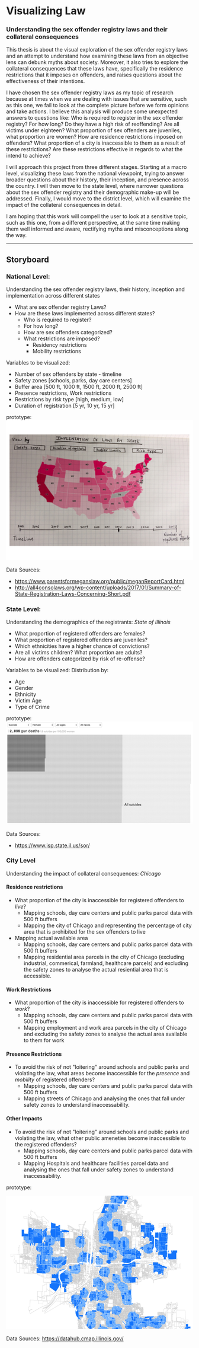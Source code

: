 # Visualizing Law
### Understanding the sex offender registry laws and their collateral consequences

This thesis is about the visual exploration of the sex offender registry laws and an attempt to understand how examining these laws from an objective lens can debunk myths about society. Moreover, it also tries to explore the collateral consequences that these laws have, specifically the residence restrictions that it imposes on offenders, and raises questions about the effectiveness of their intentions.

I have chosen the sex offender registry laws as my topic of research because at times when we are dealing with issues that are sensitive, such as this one, we fail to look at the complete picture before we form opinions and take actions. I believe this analysis will produce some unexpected answers to questions like: Who is required to register in the sex offender registry? For how long? Do they have a high risk of reoffending? Are all victims under eighteen? What proportion of sex offenders are juveniles, what proportion are women? How are residence restrictions imposed on offenders? What proportion of a city is inaccessible to them as a result of these restrictions? Are these restrictions effective in regards to what the intend to achieve? 

I will approach this project from three different stages. Starting at a macro level, visualizing these laws from the national viewpoint, trying to answer broader questions about their history, their inception, and presence across the country. I will then move to the state level, where narrower questions about the sex offender registry and their demographic make-up will be addressed. Finally, I would move to the district level, which will examine the impact of the collateral consequences in detail. 

I am hoping that this work will compell the user to look at a sensitive topic, such as this one, from a different perspective, at the same time making them well informed and aware, rectifying myths and misconceptions along the way.

___


## Storyboard

### National Level: 
Understanding the sex offender registry laws, their history, inception and implementation across different states
* What are sex offender registry Laws?
* How are these laws implemented across different states?
  * Who is required to register?
  *	For how long?
  * How are sex offenders categorized?
  * What restrictions are imposed?
    * Residency restrictions
    * Mobility restrictions


Variables to be visualized:
*	Number of sex offenders by state - timeline
*	Safety zones [schools, parks, day care centers]
*	Buffer area [500 ft, 1000 ft, 1500 ft, 2000 ft, 2500 ft]
*	Presence restrictions, Work restrictions
*	Restrictions by risk type [high, medium, low]
*	Duration of registration [5 yr, 10 yr, 15 yr]

prototype:
![Alt text](visualization/nationalLevelPrototype.jpg?raw=true "National Level Prototype")

Data Sources:
* https://www.parentsformeganslaw.org/public/meganReportCard.html
* http://all4consolaws.org/wp-content/uploads/2017/01/Summary-of-State-Registration-Laws-Concerning-Short.pdf



### State Level:
Understanding the demographics of the registrants: _State of Illinois_
*	What proportion of registered offenders are females?
*	What proportion of registered offenders are juveniles?
*	Which ethnicities have a higher chance of convictions?
*	Are all victims children? What proportion are adults?
*	How are offenders categorized by risk of re-offense?


Variables to be visualized:
Distribution by:
*	Age
*	Gender
*	Ethnicity
*	Victim Age
*	Type of Crime




prototype:
![Alt text](visualization/stateLevelPrototype.png?raw=true "State Level Prototype")

Data Sources:
* https://www.isp.state.il.us/sor/


### City Level
Understanding the impact of collateral consequences: _Chicago_

#### Residence restrictions
*	What proportion of the city is inaccessible for registered offenders to _live_?
    * Mapping schools, day care centers and public parks parcel data with 500 ft buffers
    * Mapping the city of Chicago and representing the percentage of city area that is prohibited for the sex offenders to live
* Mapping actual available area
  * Mapping schools, day care centers and public parks parcel data with 500 ft buffers
  * Mapping residential area parcels in the city of Chicago (excluding industrial, commerical, farmland, healthcare parcels)  and excluding the safety zones to analyse the actual resiential area that is accessible.

#### Work Restrictions
* What proportion of the city is inaccessible for registered offenders to _work_?
  * Mapping schools, day care centers and public parks parcel data with 500 ft buffers
  * Mapping employment and work area parcels in the city of Chicago and excluding the safety zones to analyse the actual area available to them for work
  
#### Presence Restrictions
* To avoid the risk of not "loitering" around schools and public parks and violating the law, what areas become inaccessible for the _presence_ and _mobility_ of registered offenders?
  * Mapping schools, day care centers and public parks parcel data with 500 ft buffers
  * Mapping streets of Chicago and analysing the ones that fall under safety zones to understand inaccessability. 

#### Other Impacts
* To avoid the risk of not "loitering" around schools and public parks and violating the law, what other public ameneties become inaccessible to the registered offenders? 
  * Mapping schools, day care centers and public parks parcel data with 500 ft buffers
  * Mapping Hospitals and healthcare facilities parcel data and analysing the ones that fall under safety zones to understand inaccessability.




prototype:

![Alt text](visualization/cityLevelPrototype.png?raw=true "City Level Prototype")

Data Sources: https://datahub.cmap.illinois.gov/

